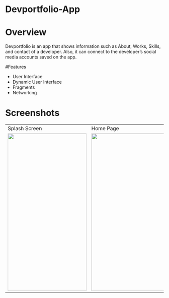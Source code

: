 # Devportfolio-App
# Overview

Devportfolio is an app that shows information such as About, Works, Skills, and contact of a developer.
Also, it can connect to the developer’s social media accounts saved on the app.

#Features
- User Interface
- Dynamic User Interface
- Fragments
- Networking 

# Screenshots
<table>
  <tr>
    <td>Splash Screen</td>
     <td>Home Page</td>
     <td>Input Screen</td>
  </tr>
  <tr>
    <td><img src="https://user-images.githubusercontent.com/37649534/100356226-3bb1d280-2ff3-11eb-8fa7-554d02c366c3.jpg" width ="250" height ="500"></td>
    <td><img src="https://user-images.githubusercontent.com/37649534/100361753-d82ba300-2ffa-11eb-8097-eff79ee873b8.jpg" width ="250" height ="500"></td>
    <td><img src="https://user-images.githubusercontent.com/37649534/100356363-69971700-2ff3-11eb-8535-086bb2dd6913.jpg" width ="250" height ="500"></td>
  </tr>

<table>
